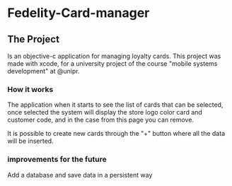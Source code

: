 # Fedelity-Card-manager

## The Project 

Is an objective-c application for managing loyalty cards.
This project was made with xcode, for a university project of the course "mobile systems development" at @unipr.

### How it works
The application when it starts to see the list of cards that can be selected, once selected the system will display the store logo color card and customer code, and in the case from this page you can remove.

It is possible to create new cards through the "+" button where all the data will be inserted.

### improvements for the future 
Add a database and save data in a persistent way

